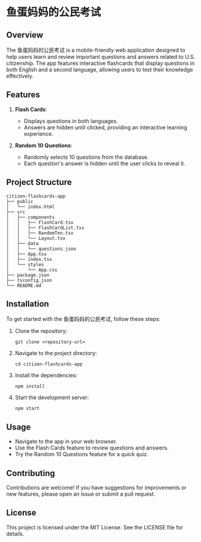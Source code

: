 # 鱼蛋妈妈的公民考试

## Overview
The 鱼蛋妈妈的公民考试 is a mobile-friendly web application designed to help users learn and review important questions and answers related to U.S. citizenship. The app features interactive flashcards that display questions in both English and a second language, allowing users to test their knowledge effectively.

## Features
1. **Flash Cards**: 
   - Displays questions in both languages.
   - Answers are hidden until clicked, providing an interactive learning experience.

2. **Random 10 Questions**: 
   - Randomly selects 10 questions from the database.
   - Each question's answer is hidden until the user clicks to reveal it.

## Project Structure
```
citizen-flashcards-app
├── public
│   └── index.html
├── src
│   ├── components
│   │   ├── FlashCard.tsx
│   │   ├── FlashCardList.tsx
│   │   ├── RandomTen.tsx
│   │   └── Layout.tsx
│   ├── data
│   │   └── questions.json
│   ├── App.tsx
│   ├── index.tsx
│   └── styles
│       └── App.css
├── package.json
├── tsconfig.json
└── README.md
```

## Installation
To get started with the 鱼蛋妈妈的公民考试, follow these steps:

1. Clone the repository:
   ```
   git clone <repository-url>
   ```

2. Navigate to the project directory:
   ```
   cd citizen-flashcards-app
   ```

3. Install the dependencies:
   ```
   npm install
   ```

4. Start the development server:
   ```
   npm start
   ```

## Usage
- Navigate to the app in your web browser.
- Use the Flash Cards feature to review questions and answers.
- Try the Random 10 Questions feature for a quick quiz.

## Contributing
Contributions are welcome! If you have suggestions for improvements or new features, please open an issue or submit a pull request.

## License
This project is licensed under the MIT License. See the LICENSE file for details.